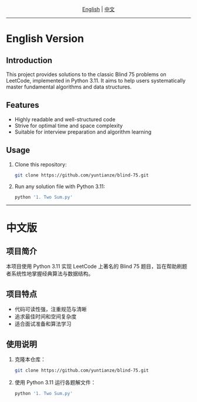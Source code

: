 <div align="center">

[English](#english-version) | [中文](#%E4%B8%AD%E6%96%87%E7%89%88)

</div>

---

# English Version

## Introduction
This project provides solutions to the classic Blind 75 problems on LeetCode, implemented in Python 3.11. It aims to help users systematically master fundamental algorithms and data structures.

## Features
- Highly readable and well-structured code
- Strive for optimal time and space complexity
- Suitable for interview preparation and algorithm learning

## Usage
1. Clone this repository:
   ```bash
   git clone https://github.com/yuntianze/blind-75.git
   ```
2. Run any solution file with Python 3.11:
   ```bash
   python '1. Two Sum.py'
   ```

---

# 中文版

## 项目简介
本项目使用 Python 3.11 实现 LeetCode 上著名的 Blind 75 题目，旨在帮助刷题者系统性地掌握经典算法与数据结构。

## 项目特点
- 代码可读性强，注重规范与清晰
- 追求最佳时间和空间复杂度
- 适合面试准备和算法学习

## 使用说明
1. 克隆本仓库：
   ```bash
   git clone https://github.com/yuntianze/blind-75.git
   ```
2. 使用 Python 3.11 运行各题解文件：
   ```bash
   python '1. Two Sum.py'
   ```